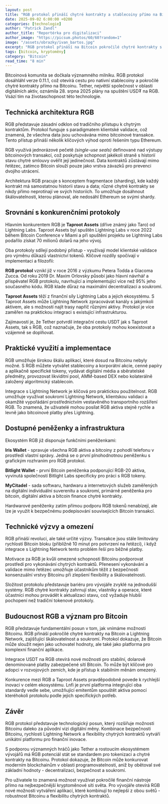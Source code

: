 ```yaml
---
layout: post
title: "RGB protokol přináší chytré kontrakty a stablecoiny přímo na Bitcoin"
date: 2025-09-02 6:00:00 +0200
categories: [technologie]
author: "Patrick Zandl"
author_title: "Reportérka pro digitalizaci"
author_image: "https://picsum.photos/60/60?random=1"
image: "/assets/obrazky/ivan_bartos.jpg"
excerpt: "RGB protokol přináší na Bitcoin pokročilé chytré kontrakty s klientskou validací a soukromím, umožňuje nativní stablecoiny a konkuruje řešením jako Taproot Assets."
tags: [bitcoin, kryptoměny]
category: "Bitcoin"
read_time: "8 min"
---
```


Bitcoinová komunita se dočkala významného milníku. RGB protokol dosáhláhl verze 0.11.1, což otevírá cestu pro nativní stablecoiny a pokročilé chytré kontrakty přímo na Bitcoinu. Tether, největší společnost v oblasti digitálních aktiv, oznámila 28. srpna 2025 plány na spuštění USD₮ na RGB. Vsází tím na životaschopnost této technologie.

## Technická architektura RGB

RGB představuje zásadní odklon od tradičního přístupu k chytrým kontraktům. Protokol funguje s paradigmatem klientské validace, což znamená, že všechna data jsou uchovávána mimo bitcoinové transakce. Tento přístup přináší několik klíčových výhod oproti řešením typu Ethereum.

RGB využívá jednorázové pečetě _(single-use seals)_ definované nad výstupy bitcoinových transakcí, což poskytuje schopnost jakékoli straně s historií stavu chytré smlouvy ověřit její jedinečnost. Data kontraktů zůstávají mimo řetězec, zatímco Bitcoin slouží pouze jako vrstva závazků pro prevenci dvojího utrácení.

Architektura RGB pracuje s konceptem fragmentace (sharding), kde každý kontrakt má samostatnou historii stavu a data; různé chytré kontrakty se nikdy přímo neprotínají ve svých historiích. To umožňuje dosáhnout škálovatelnosti, kterou plánoval, ale nedosáhl Ethereum se svými shardy.

## Srovnání s konkurenčními protokoly

Hlavním konkurentem RGB je **Taproot Assets** (dříve známý jako Taro) od Lightning Labs. Taproot Assets byl spuštěn Lightning Labs v roce 2022 během Bitcoin Conference v Miami a při spuštění projektu se Lightning Labs podařilo získat 70 milionů dolarů na jeho vývoj.

Oba protokoly sdílejí podobný přístup - využívají model klientské validace pro výměnu důkazů vlastnictví tokenů. Klíčové rozdíly spočívají v implementaci a filozofii:

**RGB protokol** vznikl již v roce 2016 z výzkumu Petera Todda a Giacoma Zucca. Od roku 2019 Dr. Maxim Orlovsky působí jako hlavní návrhář a přispěvatel RGB protokolu, navrhující a implementující více než 95% jeho současného kódu. RGB klade důraz na maximální decentralizaci a soukromí.

**Taproot Assets** těží z finanční síly Lightning Labs a jejich ekosystému. S Taproot Assets může Lightning Network zpracovávat kanály s jakýmkoli aktivem, ale s možností najít trasy napříč různými aktivy. Protokol je více zaměřen na praktickou integraci s existující infrastrukturou.

Zajímavostí je, že Tether potvrdil integrační cestu USDT jak s Taproot Assets, tak s RGB, což naznačuje, že oba protokoly mohou koexistovat a vzájemně se doplňovat.

## Praktické využití a implementace

RGB umožňuje širokou škálu aplikací, které dosud na Bitcoinu nebyly možné. S RGB můžete vytvářet stablecoiny a korporátní akcie, cenné papíry a aplikačně specifické tokeny, vydávat digitální média a sběratelské předměty, provozovat likviditní pool, AMM-based DEX nebo kolaterálně založený algoritmický stablecoin.

Integrace s Lightning Network je klíčová pro praktickou použitelnost. RGB umožňuje využívat soukromí Lightning Network, klientskou validaci a okamžité vypořádání prostřednictvím vestavěného transportního rozšíření RGB. To znamená, že uživatelé mohou posílat RGB aktiva stejně rychle a levně jako bitcoinové platby přes Lightning.

## Dostupné peněženky a infrastruktura

Ekosystém RGB již disponuje funkčními peněženkami:

**Iris Wallet** - spravuje všechna RGB aktiva a bitcoiny z pohodlí telefonu v prostředí vlastní správy. Jedná se o první plnohodnotnou peněženku s grafickým rozhraním pro RGB protokol.

**Bitlight Wallet** - první Bitcoin peněženka podporující RGB-20 aktiva, vyvinutá společností Bitlight Labs specificky pro práci s RGB tokeny.

**MyCitadel** - sada softwaru, hardwaru a internetových služeb zaměřených na digitální individuální suverenitu a soukromí, primárně peněženka pro bitcoin, digitální aktiva a bitcoin finance chytré kontrakty.

Hardwarové peněženky zatím přímou podporu RGB tokenů nenabízejí, ale lze je využít k bezpečnému podepisování souvisejících Bitcoin transakcí.

## Technické výzvy a omezení

RGB přináší revoluci, ale také určité výzvy. Transakce jsou stále limitovány rychlostí Bitcoin bloku (přibližně 10 minut pro potvrzení na řetězci), i když integrace s Lightning Network tento problém řeší pro běžné platby.

Motivace za RGB je kvůli omezené schopnosti Bitcoinu podporovat prostředí pro vykonávání chytrých kontraktů. Přenesení vykonávání a validace mimo řetězec umožňuje účastníkům těžit z bezpečnosti konsenzuální vrstvy Bitcoinu při zlepšení flexibility a škálovatelnosti.

Složitost protokolu představuje bariéru pro vývojáře zvyklé na jednodušší systémy. RGB chytré kontrakty zahrnují stav, vlastníky a operace, které účastníci mohou provádět k aktualizaci stavu, což vyžaduje hlubší pochopení než tradiční tokenové protokoly.

## Budoucnost RGB a význam pro Bitcoin

RGB představuje fundamentální posun v tom, jak vnímáme možnosti Bitcoinu. RGB přináší pokročilé chytré kontrakty na Bitcoin a Lightning Network, zajišťující škálovatelnost a soukromí. Protokol dokazuje, že Bitcoin může sloužit nejen jako uchovatel hodnoty, ale také jako platforma pro komplexní finanční aplikace.

Integrace USDT na RGB otevírá nové možnosti pro stabilní, dolarově denominované platby zabezpečené sítí Bitcoin. To může být klíčové pro adopci v rozvojových zemích, kde je přístup k stabilním měnám omezený.

Konkurence mezi RGB a Taproot Assets pravděpodobně povede k rychlejší inovaci v celém ekosystému. Lnfi je první platforma integrující oba standardy vedle sebe, umožňující emitentům spouštět aktiva pomocí kteréhokoli protokolu podle jejich specifických potřeb.

## Závěr

RGB protokol představuje technologický posun, který rozšiřuje možnosti Bitcoinu daleko za původní vizi digitální měny. Kombinace bezpečnosti Bitcoinu, rychlosti Lightning Network a flexibility chytrých kontraktů vytváří unikátní platformu pro finanční inovace.

S podporou významných hráčů jako Tether a rostoucím ekosystémem vývojářů má RGB potenciál stát se standardem pro tokenizaci a chytré kontrakty na Bitcoinu. Protokol dokazuje, že Bitcoin může konkurovat moderním blockchainům v oblasti programovatelnosti, aniž by obětoval své základní hodnoty - decentralizaci, bezpečnost a soukromí.

Pro uživatele to znamená možnost využívat pokročilé finanční nástroje přímo na nejbezpečnější kryptoměnové síti světa. Pro vývojáře otevírá RGB nové možnosti vytváření aplikací, které kombinují to nejlepší z obou světů - robustnost Bitcoinu a flexibilitu chytrých kontraktů.